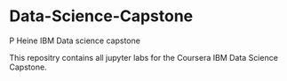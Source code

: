# Data-Science-Capstone
P Heine IBM Data science capstone

This repositry contains all jupyter labs for the Coursera IBM Data Science Capstone.
